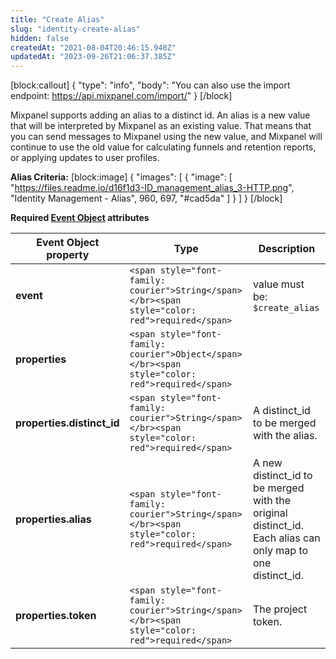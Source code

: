 ```yaml
---
title: "Create Alias"
slug: "identity-create-alias"
hidden: false
createdAt: "2021-08-04T20:46:15.948Z"
updatedAt: "2023-09-26T21:06:37.385Z"
---
```


[block:callout]
{
  "type": "info",
  "body": "You can also use the import endpoint: https://api.mixpanel.com/import/"
}
[/block]

Mixpanel supports adding an alias to a distinct id. An alias is a new
value that will be interpreted by Mixpanel as an existing value. That
means that you can send messages to Mixpanel using the new value, and
Mixpanel will continue to use the old value for calculating funnels and
retention reports, or applying updates to user profiles.

**Alias Criteria:**
[block:image]
{
  "images": [
    {
      "image": [
        "https://files.readme.io/d16f1d3-ID_management_alias_3-HTTP.png",
        "Identity Management - Alias",
        960,
        697,
        "#cad5da"
      ]
    }
  ]
}
[/block]

**Required [Event Object](https://docs.mixpanel.com/docs/tracking/reference/data-model#anatomy-of-an-event) attributes**

| Event Object property     | Type                    | Description                                             |
| ------------------------- | ----------------------- | ------------------------------------------------------- |
| **event**                 | `<span style="font-family: courier">String</span></br><span style="color: red">required</span>`| value must be: `$create_alias`                         |
| **properties**            | `<span style="font-family: courier">Object</span></br><span style="color: red">required</span>`|                                                         |
| **properties.distinct_id**| `<span style="font-family: courier">String</span></br><span style="color: red">required</span>`| A distinct_id to be merged with the alias.             |
| **properties.alias**      | `<span style="font-family: courier">String</span></br><span style="color: red">required</span>`| A new distinct_id to be merged with the original distinct_id. Each alias can only map to one distinct_id.|
| **properties.token**      | `<span style="font-family: courier">String</span></br><span style="color: red">required</span>`| The project token.                                       |

